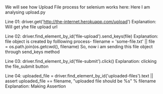 We will see how Upload File process for selenium works here:
Here I am analysing upload.py

Line 01: driver.get('http://the-internet.herokuapp.com/upload')
Explanation: Will get yhe file upload url

Line 02: driver.find_element_by_id('file-upload').send_keys(file)
Explanation: file object is created by folllowing process- 
filename = 'some-file.txt'  || file = os.path.join(os.getcwd(), filename)
So, now i am sending this file object through send_keys method 

Line 03: driver.find_element_by_id('file-submit').click()
Explanation: clicking the file_submit button

Line 04: uploaded_file = driver.find_element_by_id('uploaded-files').text || assert uploaded_file == filename, "uploaded file should be %s" % filename
Explanation: Making Assertion

